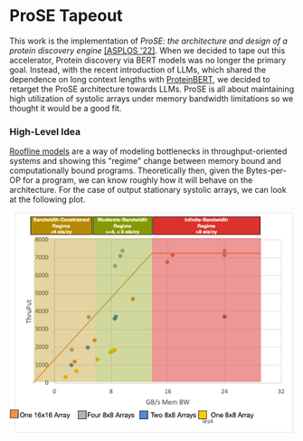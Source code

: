 # ProSE Tapeout

This work is the implementation of _ProSE: the architecture and design of a protein discovery engine_ [[ASPLOS '22]](https://dl.acm.org/doi/pdf/10.1145/3503222.3507722?casa_token=AaaaUhe5T24AAAAA:mbtrAIdZRIy1PcjeEgdtGXarFZ29ODWcVOj2iyeQ2JA1WP7y4dMR40AFGfMu6DJg0e1g1pcGNAcFVQ). 
When we decided to tape out this accelerator, Protein discovery via BERT models was no longer the primary goal. Instead, with the recent introduction
of LLMs, which shared the dependence on long context lengths with [ProteinBERT](https://github.com/nadavbra/protein_bert),
we decided to retarget the ProSE architecture towards LLMs. ProSE is all about maintaining high utilization
of systolic arrays under memory bandwidth limitations so we thought it would be a good fit.

### High-Level Idea

[Roofline models](https://en.wikipedia.org/wiki/Roofline_model) are a way of modeling bottlenecks in throughput-oriented
systems and showing this "regime" change between memory bound and computationally bound programs. Theoretically then,
given the Bytes-per-OP for a program, we can know roughly how it will behave on the architecture. For the case of
output stationary systolic arrays, we can look at the following plot.

![](img/roofline-alone.jpg)
